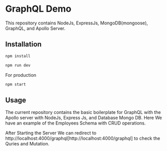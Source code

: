 # GraphQL Demo

This repository contains NodeJs, ExpressJs, MongoDB(mongoose), GraphQL, and Apollo Server.

## Installation

```bash
npm install
```

```bash
npm run dev

```

For production

```bash
npm start
```

## Usage

The current repository contains the basic boilerplate for GraphQL with the Apollo server with NodeJs, Express Js, and Database Mongo DB.
Here We have an example of the Employees Schema with CRUD operations.

After Starting the Server We can redirect to http://localhost:4000/graphql[http://localhost:4000/graphql] to check the Quries and Mutation.
